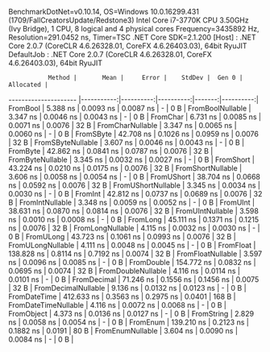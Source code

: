 
BenchmarkDotNet=v0.10.14, OS=Windows 10.0.16299.431 (1709/FallCreatorsUpdate/Redstone3)
Intel Core i7-3770K CPU 3.50GHz (Ivy Bridge), 1 CPU, 8 logical and 4 physical cores
Frequency=3435892 Hz, Resolution=291.0452 ns, Timer=TSC
.NET Core SDK=2.1.200
  [Host]     : .NET Core 2.0.7 (CoreCLR 4.6.26328.01, CoreFX 4.6.26403.03), 64bit RyuJIT
  DefaultJob : .NET Core 2.0.7 (CoreCLR 4.6.26328.01, CoreFX 4.6.26403.03), 64bit RyuJIT


               Method |       Mean |     Error |    StdDev |  Gen 0 | Allocated |
--------------------- |-----------:|----------:|----------:|-------:|----------:|
             FromBool |   5.388 ns | 0.0093 ns | 0.0087 ns |      - |       0 B |
     FromBoolNullable |   3.347 ns | 0.0046 ns | 0.0043 ns |      - |       0 B |
             FromChar |   6.731 ns | 0.0085 ns | 0.0071 ns | 0.0076 |      32 B |
     FromCharNullable |   3.347 ns | 0.0065 ns | 0.0060 ns |      - |       0 B |
            FromSByte |  42.708 ns | 0.1026 ns | 0.0959 ns | 0.0076 |      32 B |
    FromSByteNullable |   3.607 ns | 0.0046 ns | 0.0043 ns |      - |       0 B |
             FromByte |  42.862 ns | 0.0841 ns | 0.0787 ns | 0.0076 |      32 B |
     FromByteNullable |   3.345 ns | 0.0032 ns | 0.0027 ns |      - |       0 B |
            FromShort |  43.224 ns | 0.0210 ns | 0.0175 ns | 0.0076 |      32 B |
    FromShortNullable |   3.606 ns | 0.0058 ns | 0.0054 ns |      - |       0 B |
           FromUShort |  38.704 ns | 0.0668 ns | 0.0592 ns | 0.0076 |      32 B |
   FromUShortNullable |   3.345 ns | 0.0034 ns | 0.0030 ns |      - |       0 B |
              FromInt |  42.812 ns | 0.0737 ns | 0.0689 ns | 0.0076 |      32 B |
      FromIntNullable |   3.348 ns | 0.0059 ns | 0.0052 ns |      - |       0 B |
             FromUInt |  38.631 ns | 0.0870 ns | 0.0814 ns | 0.0076 |      32 B |
     FromUIntNullable |   3.598 ns | 0.0010 ns | 0.0008 ns |      - |       0 B |
             FromLong |  45.111 ns | 0.1371 ns | 0.1215 ns | 0.0076 |      32 B |
     FromLongNullable |   4.115 ns | 0.0032 ns | 0.0030 ns |      - |       0 B |
            FromULong |  43.723 ns | 0.1061 ns | 0.0993 ns | 0.0076 |      32 B |
    FromULongNullable |   4.111 ns | 0.0048 ns | 0.0045 ns |      - |       0 B |
            FromFloat | 138.828 ns | 0.8114 ns | 0.7192 ns | 0.0074 |      32 B |
    FromFloatNullable |   3.597 ns | 0.0096 ns | 0.0085 ns |      - |       0 B |
           FromDouble | 154.772 ns | 0.0832 ns | 0.0695 ns | 0.0074 |      32 B |
   FromDoubleNullable |   4.116 ns | 0.0114 ns | 0.0101 ns |      - |       0 B |
          FromDecimal |  71.246 ns | 0.1556 ns | 0.1456 ns | 0.0075 |      32 B |
  FromDecimalNullable |   9.136 ns | 0.0132 ns | 0.0123 ns |      - |       0 B |
         FromDateTime | 412.633 ns | 0.3563 ns | 0.2975 ns | 0.0401 |     168 B |
 FromDateTimeNullable |   4.116 ns | 0.0072 ns | 0.0068 ns |      - |       0 B |
           FromObject |   4.373 ns | 0.0136 ns | 0.0127 ns |      - |       0 B |
           FromString |   2.829 ns | 0.0058 ns | 0.0054 ns |      - |       0 B |
             FromEnum | 139.210 ns | 0.2123 ns | 0.1882 ns | 0.0191 |      80 B |
     FromEnumNullable |   3.604 ns | 0.0090 ns | 0.0084 ns |      - |       0 B |
